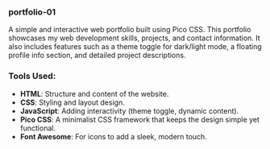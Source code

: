 ### portfolio-01

A simple and interactive web portfolio built using Pico CSS. This portfolio showcases my web development skills, projects, and contact information. It also includes features such as a theme toggle for dark/light mode, a floating profile info section, and detailed project descriptions.

### **Tools Used**:
- **HTML**: Structure and content of the website.
- **CSS**: Styling and layout design.
- **JavaScript**: Adding interactivity (theme toggle, dynamic content).
- **Pico CSS**: A minimalist CSS framework that keeps the design simple yet functional.
- **Font Awesome**: For icons to add a sleek, modern touch.

